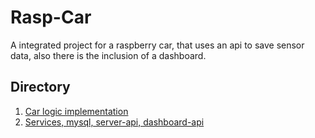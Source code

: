 # Rasp-Car
A integrated project for a raspberry car, that uses an api to save sensor data, also there is the inclusion of a dashboard.

## Directory

1. [Car logic implementation](/car-logic/README.md)
2. [Services, mysql, server-api, dashboard-api](/services/README.md)